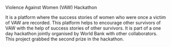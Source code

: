 Violence Against Women (VAW) Hackathon

It is a platform where the success stories of women who were once a victim of VAW are recorded. This platform helps to encourage other survivors of VAW with the help of success stories of other survivors. It is part of a one day hackathon jointly organised by World Bank with other collaborators. This project grabbed the second prize in the hackathon.
